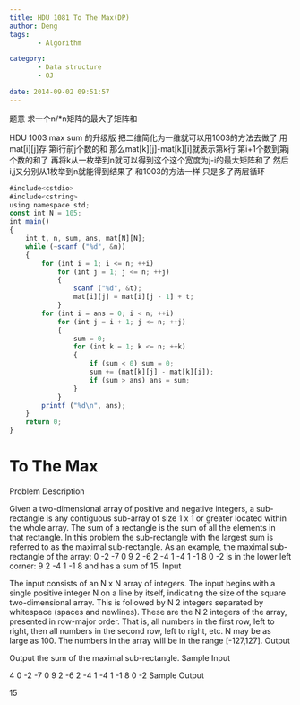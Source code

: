 ```yaml
---
title: HDU 1081 To The Max(DP)
author: Deng
tags: 
       - Algorithm

category: 
       - Data structure
       - OJ

date: 2014-09-02 09:51:57
---
```

题意 求一个n/*n矩阵的最大子矩阵和

HDU 1003 max sum 的升级版 把二维简化为一维就可以用1003的方法去做了 用mat[i][j]存 第i行前j个数的和 那么mat[k][j]-mat[k][i]就表示第k行 第i+1个数到第j个数的和了 再将k从一枚举到n就可以得到这个这个宽度为j-i的最大矩阵和了 然后i,j又分别从1枚举到n就能得到结果了 和1003的方法一样 只是多了两层循环

```js 
#include<cstdio>
#include<cstring>
using namespace std;
const int N = 105;
int main()
{
    int t, n, sum, ans, mat[N][N];
    while (~scanf ("%d", &n))
    {
        for (int i = 1; i <= n; ++i)
            for (int j = 1; j <= n; ++j)
            {
                scanf ("%d", &t);
                mat[i][j] = mat[i][j - 1] + t;
            }
        for (int i = ans = 0; i < n; ++i)
            for (int j = i + 1; j <= n; ++j)
            {
                sum = 0;
                for (int k = 1; k <= n; ++k)
                {
                    if (sum < 0) sum = 0;
                    sum += (mat[k][j] - mat[k][i]);
                    if (sum > ans) ans = sum;
                }
            }
        printf ("%d\n", ans);
    }
    return 0;
}
```

# To The Max

Problem Description

Given a two-dimensional array of positive and negative integers, a sub-rectangle is any contiguous sub-array of size 1 x 1 or greater located within the whole array. The sum of a rectangle is the sum of all the elements in that rectangle. In this problem the sub-rectangle with the largest sum is referred to as the maximal sub-rectangle.
As an example, the maximal sub-rectangle of the array:
0 -2 -7 0
9 2 -6 2
-4 1 -4 1
-1 8 0 -2
is in the lower left corner:
9 2
-4 1
-1 8
and has a sum of 15.
Input

The input consists of an N x N array of integers. The input begins with a single positive integer N on a line by itself, indicating the size of the square two-dimensional array. This is followed by N 2 integers separated by whitespace (spaces and newlines). These are the N 2 integers of the array, presented in row-major order. That is, all numbers in the first row, left to right, then all numbers in the second row, left to right, etc. N may be as large as 100. The numbers in the array will be in the range [-127,127].
Output

Output the sum of the maximal sub-rectangle.
Sample Input

4 0 -2 -7 0 9 2 -6 2 -4 1 -4 1 -1 8 0 -2
Sample Output

15